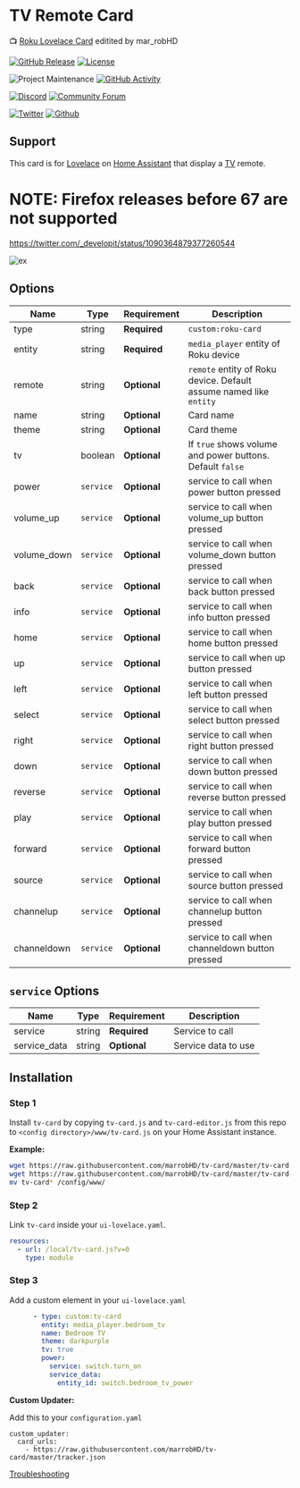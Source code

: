 # TV Remote Card
📺 [Roku Lovelace Card](https://github.com/custom-cards/roku-card) editited by mar_robHD

[![GitHub Release][releases-shield]][releases]
[![License][license-shield]](LICENSE.md)

![Project Maintenance][maintenance-shield]
[![GitHub Activity][commits-shield]][commits]

[![Discord][discord-shield]][discord]
[![Community Forum][forum-shield]][forum]

[![Twitter][twitter]][twitter]
[![Github][github]][github]

## Support

This card is for [Lovelace](https://www.home-assistant.io/lovelace) on [Home Assistant](https://www.home-assistant.io/) that display a [TV]() remote.

# NOTE: Firefox releases before 67 are not supported
https://twitter.com/_developit/status/1090364879377260544

![ex](https://i.imgur.com/fUKI5Xm.png)

## Options

| Name | Type | Requirement | Description
| ---- | ---- | ------- | -----------
| type | string | **Required** | `custom:roku-card`
| entity | string | **Required** | `media_player` entity of Roku device
| remote | string | **Optional** | `remote` entity of Roku device. Default assume named like `entity`
| name | string | **Optional** | Card name
| theme | string | **Optional** | Card theme
| tv | boolean | **Optional** | If `true` shows volume and power buttons. Default `false`
| power | `service` | **Optional**| service to call when power button pressed
| volume_up | `service` | **Optional**| service to call when volume_up button pressed
| volume_down | `service` | **Optional**| service to call when volume_down button pressed
| back | `service` | **Optional**| service to call when back button pressed
| info        | `service` | **Optional**| service to call when info button pressed
| home | `service` | **Optional**| service to call when home button pressed
| up | `service` | **Optional**| service to call when up button pressed
| left | `service` | **Optional**| service to call when left button pressed
| select | `service` | **Optional**| service to call when select button pressed
| right | `service` | **Optional**| service to call when right button pressed
| down | `service` | **Optional**| service to call when down button pressed
| reverse | `service` | **Optional**| service to call when reverse button pressed
| play | `service` | **Optional**| service to call when play button pressed
| forward | `service` | **Optional**| service to call when forward button pressed
| source | `service` | **Optional**| service to call when source button pressed
| channelup | `service` | **Optional**| service to call when channelup button pressed
| channeldown | `service` | **Optional**| service to call when channeldown button pressed

## `service` Options
| Name | Type | Requirement | Description
| ---- | ---- | ------- | -----------
| service | string | **Required** | Service to call
| service_data | string | **Optional** | Service data to use


## Installation

### Step 1

Install `tv-card` by copying `tv-card.js` and `tv-card-editor.js` from this repo to `<config directory>/www/tv-card.js` on your Home Assistant instance.

**Example:**

```bash
wget https://raw.githubusercontent.com/marrobHD/tv-card/master/tv-card.js
wget https://raw.githubusercontent.com/marrobHD/tv-card/master/tv-card-editor.js
mv tv-card* /config/www/
```

### Step 2

Link `tv-card` inside your `ui-lovelace.yaml`.

```yaml
resources:
  - url: /local/tv-card.js?v=0
    type: module
```

### Step 3

Add a custom element in your `ui-lovelace.yaml`

```yaml
      - type: custom:tv-card
        entity: media_player.bedroom_tv
        name: Bedroom TV
        theme: darkpurple
        tv: true
        power:
          service: switch.turn_on
          service_data:
            entity_id: switch.bedroom_tv_power
```

**Custom Updater:**

Add this to your `configuration.yaml`

```
custom_updater:
  card_urls:
    - https://raw.githubusercontent.com/marrobHD/tv-card/master/tracker.json
```


[Troubleshooting](https://github.com/thomasloven/hass-config/wiki/Lovelace-Plugins)

[commits-shield]: https://img.shields.io/github/commit-activity/y/marrobHD/tv-card.svg?style=for-the-badge
[commits]: https://github.com/marrobHD/tv-card/commits/master
[discord]: https://discord.gg/ND4emRS
[discord-shield]: https://img.shields.io/discord/579704220970909717.svg?style=for-the-badge
[forum-shield]: https://img.shields.io/badge/community-forum-brightgreen.svg?style=for-the-badge
[forum]: https://community.home-assistant.io/t/lovelace-tv-remote-card/91476
[license-shield]: https://img.shields.io/github/license/marrobHD/tv-card.svg?style=for-the-badge
[maintenance-shield]: https://img.shields.io/badge/maintainer-marrobHD-blue.svg?style=for-the-badge
[releases-shield]: https://img.shields.io/github/release/marrobHD/tv-card.svg?style=for-the-badge
[releases]: https://github.com/marrobHD/tv-card/releases
[twitter]: https://img.shields.io/twitter/follow/marrobHD.svg?style=social
[github]: https://img.shields.io/github/followers/marrobHD.svg?style=social
